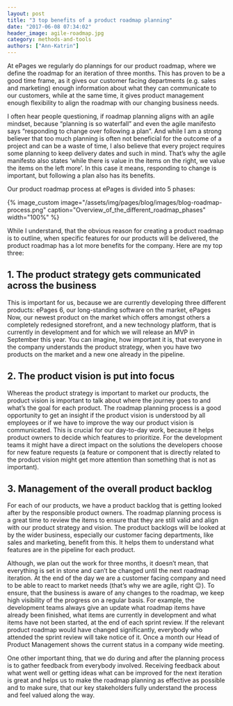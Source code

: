 ```yaml
---
layout: post
title: "3 top benefits of a product roadmap planning"
date: "2017-06-08 07:34:02"
header_image: agile-roadmap.jpg
category: methods-and-tools
authors: ["Ann-Katrin"]
---
```


At ePages we regularly do plannings for our product roadmap, where we define the roadmap for an iteration of three months.
This has proven to be a good time frame, as it gives our customer facing departments (e.g. sales and marketing) enough information about what they can communicate to our customers, while at the same time, it gives product management enough flexibility to align the roadmap with our changing business needs.

I often hear people questioning, if roadmap planning aligns with an agile mindset, because “planning is so waterfall” and even the agile manifesto says “responding to change over following a plan”.
And while I am a strong believer that too much planning is often not beneficial for the outcome of a project and can be a waste of time, I also believe that every project requires some planning to keep delivery dates and such in mind.
That’s why the agile manifesto also states ‘while there is value in the items on the right, we value the items on the left more’.
In this case it means, responding to change is important, but following a plan also has its benefits.

Our product roadmap process at ePages is divided into 5 phases:

{% image_custom image="/assets/img/pages/blog/images/blog-roadmap-process.png" caption="Overview_of_the_different_roadmap_phases" width="100%" %}

While I understand, that the obvious reason for creating a product roadmap is to outline, when specific features for our products will be delivered, the product roadmap has a lot more benefits for the company.
Here are my top three:

## 1. The product strategy gets communicated across the business

This is important for us, because we are currently developing three different products: ePages 6, our long-standing software on the market, ePages Now, our newest product on the market which offers amongst others a completely redesigned storefront, and a new technology platform, that is currently in development and for which we will release an MVP in September this year.
You can imagine, how important it is, that everyone in the company understands the product strategy, when you have two products on the market and a new one already in the pipeline.

## 2. The product vision is put into focus

Whereas the product strategy is important to market our products, the product vision is important to talk about where the journey goes to and what’s the goal for each product.
The roadmap planning process is a good opportunity to get an insight if the product vision is understood by all employees or if we have to improve the way our product vision is communicated.
This is crucial for our day-to-day work, because it helps product owners to decide which features to prioritize.
For the development teams it might have a direct impact on the solutions the developers choose for new feature requests (a feature or component that is directly related to the product vision might get more attention than something that is not as important).

## 3. Management of the overall product backlog

For each of our products, we have a product backlog that is getting looked after by the responsible product owners.
The roadmap planning process is a great time to review the items to ensure that they are still valid and align with our product strategy and vision.
The product backlogs will be looked at by the wider business, especially our customer facing departments, like sales and marketing, benefit from this.
It helps them to understand what features are in the pipeline for each product.

Although, we plan out the work for three months, it doesn’t mean, that everything is set in stone and can’t be changed until the next roadmap iteration.
At the end of the day we are a customer facing company and need to be able to react to market needs (that’s why we are agile, right 😉).
To ensure, that the business is aware of any changes to the roadmap, we keep high visibility of the progress on a regular basis. For example, the development teams always give an update what roadmap items have already been finished, what items are currently in development and what items have not been started, at the end of each sprint review.
If the relevant product roadmap would have changed significantly, everybody who attended the sprint review will take notice of it. Once a month our Head of Product Management shows the current status in a company wide meeting.

One other important thing, that we do during and after the planning process is to gather feedback from everybody involved. Receiving feedback about what went well or getting ideas what can be improved for the next iteration is great and helps us to make the roadmap planning as effective as possible and to make sure, that our key stakeholders fully understand the process and feel valued along the way.
